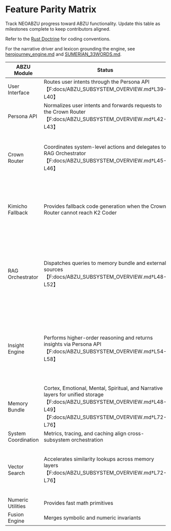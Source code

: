 # Feature Parity Matrix

Track NEOABZU progress toward ABZU functionality. Update this table as milestones complete to keep contributors aligned.

Refer to the [Rust Doctrine](rust_doctrine.md) for coding conventions.

For the narrative driver and lexicon grounding the engine, see [herojourney_engine.md](herojourney_engine.md) and [SUMERIAN_33WORDS.md](SUMERIAN_33WORDS.md).

| ABZU Module | Status | NEOABZU Plan |
| --- | --- | --- |
| User Interface | Routes user intents through the Persona API【F:docs/ABZU_SUBSYSTEM_OVERVIEW.md†L39-L40】 | drop |
| Persona API | Normalizes user intents and forwards requests to the Crown Router【F:docs/ABZU_SUBSYSTEM_OVERVIEW.md†L42-L43】 | migrated via `neoabzu_persona` |
| Crown Router | Coordinates system-level actions and delegates to RAG Orchestrator【F:docs/ABZU_SUBSYSTEM_OVERVIEW.md†L45-L46】 | fully ported in Rust with native orchestrator and validator bindings; RAZAR integration parity verified |
| Kimicho Fallback | Provides fallback code generation when the Crown Router cannot reach K2 Coder | `kimicho` crate exposes `fallback_k2` via PyO3 `neoabzu_kimicho` bridge; legacy `kimicho.py` retired |
| RAG Orchestrator | Dispatches queries to memory bundle and external sources【F:docs/ABZU_SUBSYSTEM_OVERVIEW.md†L48-L52】 | Rust orchestrator aggregates memory and connector retrievals with plugin connectors and ranking strategies (parity achieved) |
| Insight Engine | Performs higher-order reasoning and returns insights via Persona API【F:docs/ABZU_SUBSYSTEM_OVERVIEW.md†L54-L58】 | `neoabzu-insight` computes word and bigram embeddings with per-word semantic scores and exposes Crown Router hooks (parity achieved) |
| Memory Bundle | Cortex, Emotional, Mental, Spiritual, and Narrative layers for unified storage【F:docs/ABZU_SUBSYSTEM_OVERVIEW.md†L48-L49】【F:docs/ABZU_SUBSYSTEM_OVERVIEW.md†L72-L76】 | reuse |
| System Coordination | Metrics, tracing, and caching align cross-subsystem orchestration | parity achieved |
| Vector Search | Accelerates similarity lookups across memory layers【F:docs/ABZU_SUBSYSTEM_OVERVIEW.md†L72-L76】 | Rust crate `neoabzu_vector` exposes gRPC with in-memory embeddings, metrics, tracing, and Python client helpers |
| Numeric Utilities | Provides fast math primitives | initial Rust crate `neoabzu_numeric` |
| Fusion Engine | Merges symbolic and numeric invariants | initial Rust crate `neoabzu_fusion` |

